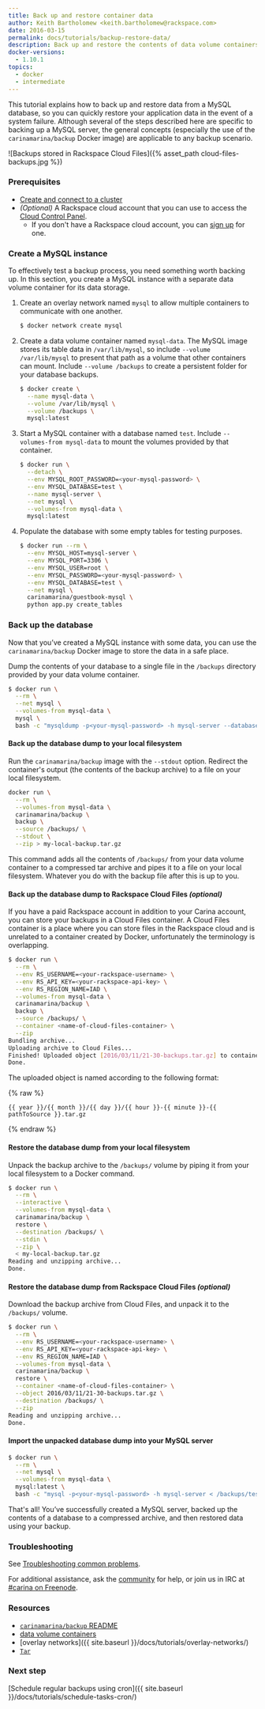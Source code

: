 ```yaml
---
title: Back up and restore container data
author: Keith Bartholomew <keith.bartholomew@rackspace.com>
date: 2016-03-15
permalink: docs/tutorials/backup-restore-data/
description: Back up and restore the contents of data volume containers
docker-versions:
  - 1.10.1
topics:
  - docker
  - intermediate
---
```


This tutorial explains how to back up and restore data from a MySQL database, so you can quickly restore your application data in the event of a system failure. Although several of the steps described here are specific to backing up a MySQL server, the general concepts (especially the use of the `carinamarina/backup` Docker image) are applicable to any backup scenario.

![Backups stored in Rackspace Cloud Files]({% asset_path cloud-files-backups.jpg %})

### Prerequisites

* [Create and connect to a cluster](/docs/getting-started/create-connect-cluster/)
* _(Optional)_ A Rackspace cloud account that you can use to access the [Cloud Control Panel](https://mycloud.rackspace.com/).
  * If you don't have a Rackspace cloud account, you can [sign up](https://www.rackspace.com/cloud) for one.

### Create a MySQL instance

To effectively test a backup process, you need something worth backing up. In this section, you create a MySQL instance with a separate data volume container for its data storage.

1. Create an overlay network named `mysql` to allow multiple containers to communicate with one another.

    ```bash
    $ docker network create mysql
    ```

1. Create a data volume container named `mysql-data`. The MySQL image stores its table data in `/var/lib/mysql`, so include `--volume /var/lib/mysql` to present that path as a volume that other containers can mount. Include `--volume /backups` to create a persistent folder for your database backups.

    ```bash
    $ docker create \
      --name mysql-data \
      --volume /var/lib/mysql \
      --volume /backups \
      mysql:latest
    ```

1. Start a MySQL container with a database named `test`. Include `--volumes-from mysql-data` to mount the volumes provided by that container.

    ```bash
    $ docker run \
      --detach \
      --env MYSQL_ROOT_PASSWORD=<your-mysql-password> \
      --env MYSQL_DATABASE=test \
      --name mysql-server \
      --net mysql \
      --volumes-from mysql-data \
      mysql:latest
    ```

1. Populate the database with some empty tables for testing purposes.

    ```bash
    $ docker run --rm \
      --env MYSQL_HOST=mysql-server \
      --env MYSQL_PORT=3306 \
      --env MYSQL_USER=root \
      --env MYSQL_PASSWORD=<your-mysql-password> \
      --env MYSQL_DATABASE=test \
      --net mysql \
      carinamarina/guestbook-mysql \
      python app.py create_tables
    ```

### Back up the database

Now that you’ve created a MySQL instance with some data, you can use the `carinamarina/backup` Docker image to store the data in a safe place.

Dump the contents of your database to a single file in the `/backups` directory provided by your data volume container.

```bash
$ docker run \
  --rm \
  --net mysql \
  --volumes-from mysql-data \
  mysql \
  bash -c "mysqldump -p<your-mysql-password> -h mysql-server --databases test > /backups/test.sql"
```

#### Back up the database dump to your local filesystem

Run the `carinamarina/backup` image with the `--stdout` option. Redirect the container's output (the contents of the backup archive) to a file on your local filesystem.

```bash
docker run \
  --rm \
  --volumes-from mysql-data \
  carinamarina/backup \
  backup \
  --source /backups/ \
  --stdout \
  --zip > my-local-backup.tar.gz
```

This command adds all the contents of `/backups/` from your data volume container to a compressed tar archive and pipes it to a file on your local filesystem. Whatever you do with the backup file after this is up to you.

#### Back up the database dump to Rackspace Cloud Files _(optional)_

If you have a paid Rackspace account in addition to your Carina account, you can store your backups in a Cloud Files container. A Cloud Files container is a place where you can store files in the Rackspace cloud and is unrelated to a container created by Docker, unfortunately the terminology is overlapping.

```bash
$ docker run \
  --rm \
  --env RS_USERNAME=<your-rackspace-username> \
  --env RS_API_KEY=<your-rackspace-api-key> \
  --env RS_REGION_NAME=IAD \
  --volumes-from mysql-data \
  carinamarina/backup \
  backup \
  --source /backups/ \
  --container <name-of-cloud-files-container> \
  --zip
Bundling archive...
Uploading archive to Cloud Files...
Finished! Uploaded object [2016/03/11/21-30-backups.tar.gz] to container [<name-of-cloud-files-container>] in now
Done.
```

The uploaded object is named according to the following format:

{% raw %}

```
{{ year }}/{{ month }}/{{ day }}/{{ hour }}-{{ minute }}-{{ pathToSource }}.tar.gz
```

{% endraw %}

#### Restore the database dump from your local filesystem

Unpack the backup archive to the `/backups/` volume by piping it from your local filesystem to a Docker command.

```bash
$ docker run \
  --rm \
  --interactive \
  --volumes-from mysql-data \
  carinamarina/backup \
  restore \
  --destination /backups/ \
  --stdin \
  --zip \
  < my-local-backup.tar.gz
Reading and unzipping archive...
Done.
```

#### Restore the database dump from Rackspace Cloud Files _(optional)_ 

Download the backup archive from Cloud Files, and unpack it to the `/backups/` volume.

```bash
$ docker run \
  --rm \
  --env RS_USERNAME=<your-rackspace-username> \
  --env RS_API_KEY=<your-rackspace-api-key> \
  --env RS_REGION_NAME=IAD \
  --volumes-from mysql-data \
  carinamarina/backup \
  restore \
  --container <name-of-cloud-files-container> \
  --object 2016/03/11/21-30-backups.tar.gz \
  --destination /backups/ \
  --zip
Reading and unzipping archive...
Done.
```

#### Import the unpacked database dump into your MySQL server

```bash
$ docker run \
  --rm \
  --net mysql \
  --volumes-from mysql-data \
  mysql:latest \
  bash -c "mysql -p<your-mysql-password> -h mysql-server < /backups/test.sql"
```

That's all! You’ve successfully created a MySQL server, backed up the contents of a database to a compressed archive, and then restored data using your backup.

### Troubleshooting

See [Troubleshooting common problems]({{site.baseurl}}/docs/troubleshooting/common-problems/).

For additional assistance, ask the [community](https://community.getcarina.com/) for help, or join us in IRC at [#carina on Freenode](http://webchat.freenode.net/?channels=carina).

### Resources

* [`carinamarina/backup` README](https://hub.docker.com/r/carinamarina/backup/)
* [data volume containers](/docs/tutorials/data-volume-containers/)
* [overlay networks]({{ site.baseurl }}/docs/tutorials/overlay-networks/)
* <a href="https://en.wikipedia.org/wiki/Tar_(computing)"><code>Tar</code></a>

### Next step

[Schedule regular backups using cron]({{ site.baseurl }}/docs/tutorials/schedule-tasks-cron/)
